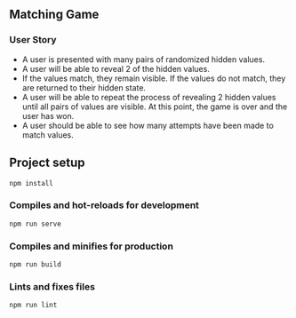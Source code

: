 ## Matching Game

### User Story

- A user is presented with many pairs of randomized hidden values.
- A user will be able to reveal 2 of the hidden values.
- If the values match, they remain visible. If the values do not match, they are returned to their hidden state.
- A user will be able to repeat the process of revealing 2 hidden values until all pairs of values are visible. At this point, the game is over and the user has won.
- A user should be able to see how many attempts have been made to match values.

## Project setup
```
npm install
```

### Compiles and hot-reloads for development
```
npm run serve
```

### Compiles and minifies for production
```
npm run build
```

### Lints and fixes files
```
npm run lint
```
